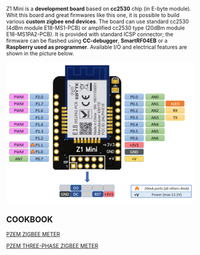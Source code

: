 
Z1 Mini is a **development board** based on **cc2530** chip (in E-byte module). 
Whit this board and great firmwares like this one, it is possible to build various **custom zigbee end devices**.
The board can use standard cc2530 (4dBm module E18-MS1-PCB) or amplified cc2530 type (20dBm module E18-MS1PA2-PCB).
It is provided with standard ICSP connector; the firmware can be flashed using **CC-debugger**, **SmartRF04EB** or a **Raspberry used as programmer**.
Available I/O and electrical features are shown in the picture below.

<img src="https://github.com/Gio-dot/Z1-Mini/blob/gh-pages/images/Z1%20Mini%20Pinout.png?raw=true" width="850">


## COOKBOOK

[PZEM ZIGBEE METER](https://gio-dot.github.io/Z1-Mini/pzem-zigbee-meter)

[PZEM THREE-PHASE ZIGBEE METER](https://gio-dot.github.io/Z1-Mini/pzem-three-phase-zigbee-meter)




